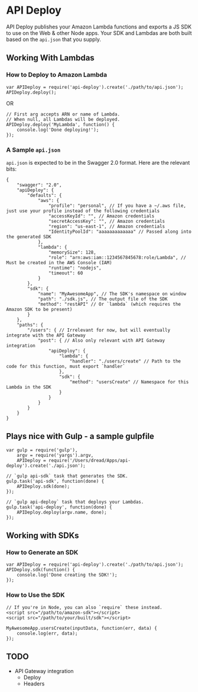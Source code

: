 # API Deploy

API Deploy publishes your Amazon Lambda functions and exports a JS SDK to use on the Web & other Node apps. Your SDK and Lambdas are both built based on the `api.json` that you supply.

## Working With Lambdas

### How to Deploy to Amazon Lambda

```
var APIDeploy = require('api-deploy').create('./path/to/api.json');
APIDeploy.deploy();
```

OR

```
// First arg accepts ARN or name of Lambda.
// When null, all Lambdas will be deployed.
APIDeploy.deploy('MyLambda', function() {
    console.log('Done deploying!');
});
```

### A Sample `api.json`

`api.json` is expected to be in the Swagger 2.0 format. Here are the relevant bits:

```
{
    "swagger": "2.0",
    "apiDeploy": {
        "defaults": {
            "aws": {
                "profile": "personal", // If you have a ~/.aws file, just use your profile instead of the following credentials
                "accessKeyId": "", // Amazon credentials
                "secretAccessKey": "", // Amazon credentials
                "region": "us-east-1", // Amazon credentials
                "IdentityPoolId": "aaaaaaaaaaaaa" // Passed along into the generated SDK
            },
            "lambda": {
                "memorySize": 128,
                "role": "arn:aws:iam::1234567845678:role/Lambda", // Must be created in the AWS Console (IAM)
                "runtime": "nodejs",
                "timeout": 60
            }
        },
        "sdk": {
            "name": "MyAwesomeApp", // The SDK's namespace on window
            "path": "./sdk.js", // The output file of the SDK
            "method": "restAPI" // Or `lambda` (which requires the Amazon SDK to be present)
        }
    },
    "paths": {
        "/users": { // Irrelevant for now, but will eventually integrate with the API Gateway
            "post": { // Also only relevant with API Gateway integration
                "apiDeploy": {
                    "lambda": {
                        "handler": "./users/create" // Path to the code for this function, must export `handler`
                    },
                    "sdk": {
                        "method": "usersCreate" // Namespace for this Lambda in the SDK
                    }
                }
            }
        }
    }
}
```

## Plays nice with Gulp - a sample gulpfile

```
var gulp = require('gulp'),
    argv = require('yargs').argv,
    APIDeploy = require('/Users/dread/Apps/api-deploy').create('./api.json');

// `gulp api-sdk` task that generates the SDK.
gulp.task('api-sdk', function(done) {
    APIDeploy.sdk(done);
});

// `gulp api-deploy` task that deploys your Lambdas.
gulp.task('api-deploy', function(done) {
    APIDeploy.deploy(argv.name, done);
});
```

## Working with SDKs

### How to Generate an SDK

```
var APIDeploy = require('api-deploy').create('./path/to/api.json');
APIDeploy.sdk(function() {
    console.log('Done creating the SDK!');
});
```

### How to Use the SDK

```
// If you're in Node, you can also `require` these instead.
<script src="/path/to/amazon-sdk"></script>
<script src="/path/to/your/built/sdk"></script>

MyAwesomeApp.usersCreate(inputData, function(err, data) {
    console.log(err, data);
});
```

## TODO
- API Gateway integration
  - Deploy
  - Headers
